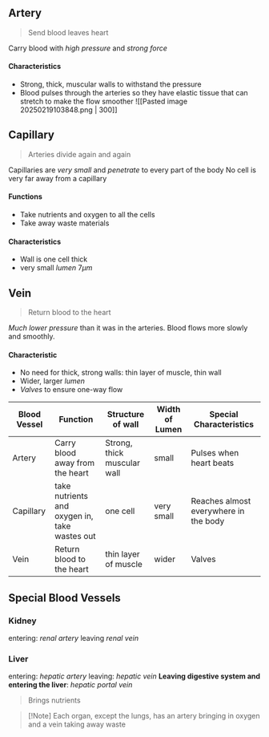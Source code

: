 ## Artery

> Send blood leaves heart

Carry blood with *high pressure* and *strong force*

#### Characteristics

* Strong, thick, muscular walls to withstand the pressure
* Blood pulses through the arteries so they have elastic tissue that can stretch to make the flow smoother
  !\[\[Pasted image 20250219103848.png | 300]]

## Capillary

> Arteries divide again and again

Capillaries are *very small* and *penetrate* to every part of the body
No cell is very far away from a capillary

#### Functions

* Take nutrients and oxygen to all the cells
* Take away waste materials

#### Characteristics

* Wall is one cell thick
* very small *lumen* $7\mu m$

## Vein

> Return blood to the heart

*Much lower pressure* than it was in the arteries.
Blood flows more slowly and smoothly.

#### Characteristic

* No need for thick, strong walls: thin layer of muscle, thin wall
* Wider, larger *lumen*
* *Valves* to ensure one-way flow

| Blood Vessel | Function                                      | Structure of wall           | Width of Lumen | Special Characteristics               |
| ------------ | --------------------------------------------- | --------------------------- | -------------- | ------------------------------------- |
| Artery       | Carry blood away from the heart               | Strong, thick muscular wall | small          | Pulses when heart beats               |
| Capillary    | take nutrients and oxygen in, take wastes out | one cell                    | very small     | Reaches almost everywhere in the body |
| Vein         | Return blood to the heart                     | thin layer of muscle        | wider          | Valves                                |

## Special Blood Vessels

### Kidney

entering: *renal artery*
leaving *renal vein*

### Liver

entering: *hepatic artery*
leaving: *hepatic vein*
**Leaving digestive system and entering the liver**: *hepatic portal vein*

> Brings nutrients

> \[!Note]
> Each organ, except the lungs, has an artery bringing in oxygen and a vein taking away waste

